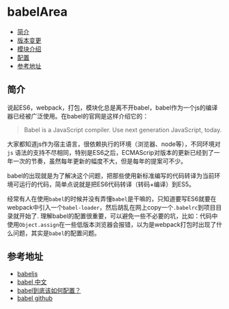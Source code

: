 # babelArea

- [简介](#introduce)
- [版本变更](doc/version-history.md)
- [模块介绍](doc/modules.md)
- [配置](doc/configration.md)
- [参考地址](#reference)

<h2 id="introduce">简介</h2>

说起ES6，webpack，打包，模块化总是离不开babel，babel作为一个js的编译器已经被广泛使用。在babel的官网是这样介绍它的：

> Babel is a JavaScript compiler.
  Use next generation JavaScript, today.

大家都知道js作为宿主语言，很依赖执行的环境（浏览器、node等），不同环境对 `js` 语法的支持不尽相同，特别是ES6之后，ECMAScrip对版本的更新已经到了一年一次的节奏，虽然每年更新的幅度不大，但是每年的提案可不少。

babel的出现就是为了解决这个问题，把那些使用新标准编写的代码转译为当前环境可运行的代码，简单点说就是把ES6代码转译（转码+编译）到ES5。


经常有人在使用`babel`的时候并没有弄懂`babel`是干嘛的，只知道要写ES6就要在webpack中引入一个`babel-loader`，然后胡乱在网上copy一个`.babelrc`到项目目录就开始了. 理解babel的配置很重要，可以避免一些不必要的坑，比如：代码中使用`Object.assign`在一些低版本浏览器会报错，以为是webpack打包时出现了什么问题，其实是`babel`的配置问题。


<h2 id="reference">参考地址</h2>

- [babeljs](https://babeljs.io/)
- [babel 中文](https://www.babeljs.cn/)
- [babel到底该如何配置？](https://blog.csdn.net/qq_16339527/article/details/79253865)
- [babel github](https://github.com/babel/babel/tree/master/packages)
